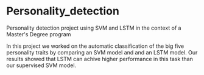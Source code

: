 # Personality_detection
Personality detection project using SVM and LSTM in the context of a Master's Degree program

In this project we worked on  the automatic classification of the big five personality traits by comparing an SVM model and and an LSTM model.
Our results showed that LSTM can achive higher performance in this task than our supervised SVM model.
